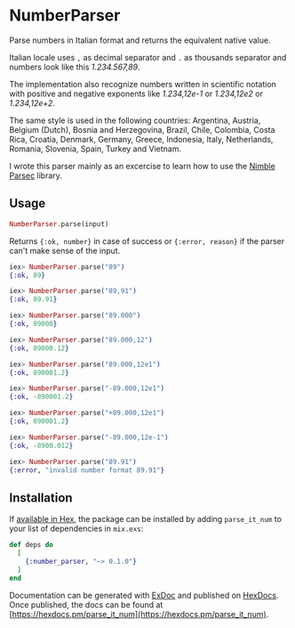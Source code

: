 # NumberParser

Parse numbers in Italian format and returns the equivalent native value.

Italian locale uses `,` as decimal separator and `.` as thousands separator and numbers look like this *1.234.567,89*.

The implementation also recognize numbers written in scientific notation 
with positive and negative exponents like *1.234,12e-1* or *1.234,12e2* or *1.234,12e+2*.


The same style is used in the following countries: Argentina, Austria, Belgium (Dutch), 
Bosnia and Herzegovina, Brazil, Chile, Colombia, Costa Rica, Croatia, Denmark, 
Germany, Greece, Indonesia, Italy, Netherlands, Romania, Slovenia, Spain, Turkey and Vietnam. 


I wrote this parser mainly as an excercise to learn how to use the [Nimble Parsec](https://github.com/dashbitco/nimble_parsec) library.


## Usage

```elixir
NumberParser.parse(input)
```

Returns `{:ok, number}` in case of success or  `{:error, reason}` if the parser can't make sense of the input.

```elixir
iex> NumberParser.parse("89")
{:ok, 89}

iex> NumberParser.parse("89,91")
{:ok, 89.91}

iex> NumberParser.parse("89.000")
{:ok, 89000}

iex> NumberParser.parse("89.000,12")
{:ok, 89000.12}

iex> NumberParser.parse("89.000,12e1")
{:ok, 890001.2}

iex> NumberParser.parse("-89.000,12e1")
{:ok, -890001.2}

iex> NumberParser.parse("+89.000,12e1")
{:ok, 890001.2}

iex> NumberParser.parse("-89.000,12e-1")
{:ok, -8900.012}

iex> NumberParser.parse("89.91")
{:error, "invalid number format 89.91"}
```    




## Installation

If [available in Hex](https://hex.pm/docs/publish), the package can be installed
by adding `parse_it_num` to your list of dependencies in `mix.exs`:

```elixir
def deps do
  [
    {:number_parser, "~> 0.1.0"}
  ]
end
```

Documentation can be generated with [ExDoc](https://github.com/elixir-lang/ex_doc)
and published on [HexDocs](https://hexdocs.pm). Once published, the docs can
be found at [https://hexdocs.pm/parse_it_num](https://hexdocs.pm/parse_it_num).

